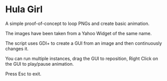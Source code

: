 # Hula Girl

A simple proof-of-concept to loop PNGs and create basic animation.

The images have been taken from a Yahoo Widget of the same name.

The script uses GDI+ to create a GUI from an image and then continuously changes it.

You can run multiple instances, drag the GUI to reposition, Right Click on the GUI to play/pause animation.

Press Esc to exit.